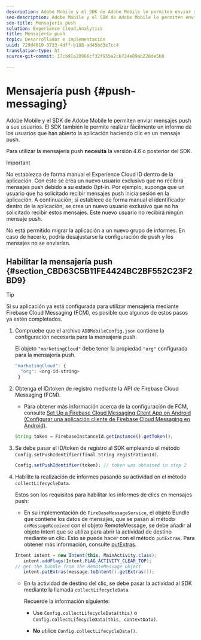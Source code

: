```yaml
---
description: Adobe Mobile y el SDK de Adobe Mobile le permiten enviar mensajes push a sus usuarios. El SDK también le permite realizar fácilmente un informe de los usuarios que han abierto la aplicación haciendo clic en un mensaje push.
seo-description: Adobe Mobile y el SDK de Adobe Mobile le permiten enviar mensajes push a sus usuarios. El SDK también le permite realizar fácilmente un informe de los usuarios que han abierto la aplicación haciendo clic en un mensaje push.
seo-title: Mensajería push
solution: Experience Cloud,Analytics
title: Mensajería push
topic: Desarrollador e implementación
uuid: 729d4010-3733-4dff-b188-ad45bd3e7cc4
translation-type: ht
source-git-commit: 17cb91a28966cf32f955a2cb724e89ab228de5b8

---
```



# Mensajería push {#push-messaging}

Adobe Mobile y el SDK de Adobe Mobile le permiten enviar mensajes push a sus usuarios. El SDK también le permite realizar fácilmente un informe de los usuarios que han abierto la aplicación haciendo clic en un mensaje push.

Para utilizar la mensajería push **necesita** la versión 4.6 o posterior del SDK.

>[!IMPORTANT]
>
>No establezca de forma manual el Experience Cloud ID dentro de la aplicación. Con esto se crea un nuevo usuario exclusivo que no recibirá mensajes push debido a su estado Opt-in. Por ejemplo, suponga que un usuario que ha solicitado recibir mensajes push inicia sesión en la aplicación. A continuación, si establece de forma manual el identificador dentro de la aplicación, se crea un nuevo usuario exclusivo que no ha solicitado recibir estos mensajes. Este nuevo usuario no recibirá ningún mensaje push.
>
>No está permitido migrar la aplicación a un nuevo grupo de informes. En caso de hacerlo, podría desajustarse la configuración de push y los mensajes no se enviarían.

## Habilitar la mensajería push {#section_CBD63C5B11FE4424BC2BF552C23F2BD9}

>[!TIP]
>
>Si su aplicación ya está configurada para utilizar mensajería mediante Firebase Cloud Messaging (FCM), es posible que algunos de estos pasos ya estén completados.

1. Compruebe que el archivo `ADBMobileConfig.json` contiene la configuración necesaria para la mensajería push.

   El objeto `"marketingCloud"` debe tener la propiedad `"org"` configurada para la mensajería push.

   ```js
   "marketingCloud": { 
     "org": <org-id-string> 
    }
   ```

1. Obtenga el ID/token de registro mediante la API de Firebase Cloud Messaging (FCM).

   * Para obtener más información acerca de la configuración de FCM, consulte [Set Up a Firebase Cloud Messaging Client App on Android (Configurar una aplicación cliente de Firebase Cloud Messaging en Android)](https://firebase.google.com/docs/cloud-messaging/android/client).

   ```js
   String token = FirebaseInstanceId.getInstance().getToken();
   ```

1. Se debe pasar el ID/token de registro al SDK empleando el método `Config.setPushIdentifier(final String registrationId)`.

   ```js
   Config.setPushIdentifier(token); // token was obtained in step 2
   ```

1. Habilite la realización de informes pasando su actividad en el método `collectLifecycleData`.

   Estos son los requisitos para habilitar los informes de clics en mensajes push:

   * En su implementación de `FireBaseMessageService`, el objeto Bundle que contiene los datos de mensajes, que se pasan al método `onMessageReceived` con el objeto RemoteMessage, se debe añadir al objeto Intent que se utiliza para abrir la actividad de destino mediante un clic. Esto se puede hacer con el método `putExtras`. Para obtener más información, consulte [putExtras](https://developer.android.com/reference/android/content/Intent.html#putExtras(android.os.Bundle)).

   ```java
   Intent intent = new Intent(this, MainActivity.class);
      intent.addFlags(Intent.FLAG_ACTIVITY_CLEAR_TOP);
   // get the bundle from the RemoteMessage object
      intent.putExtras(message.toIntent().getExtras());
   ```

   * En la actividad de destino del clic, se debe pasar la actividad al SDK mediante la llamada `collectLifecycleData`.

      Recuerde la información siguiente:

      * Use `Config.collectLifecycleData(this)` o `Config.collectLifecycleData(this, contextData)`.

      * **No** utilice `Config.collectLifecycleData()`.



